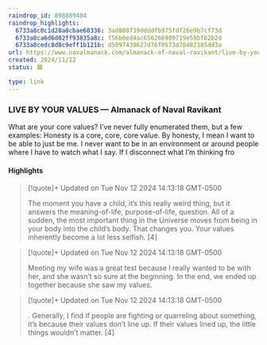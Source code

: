 ```yaml
---
raindrop_id: 898889404
raindrop_highlights:
  6733a8c0c1d28a8cbae60336: 3ad880739ddddfb975fdf26e9b7cf73d
  6733a8ca6d6d02ff93835a8c: f56b0ed4ac656266909719e59bf62b2d
  6733a8cedc8d8c9eff1b121b: d5097439627d76f0573d78482185dd3a
url: https://www.navalmanack.com/almanack-of-naval-ravikant/live-by-your-values
created: 2024/11/12
status: 🟥

type: link
---
```



### LIVE BY YOUR VALUES — Almanack of Naval Ravikant

What are your core values?    I’ve never fully enumerated them, but a few examples:   Honesty is a core, core, core value. By honesty, I mean I want to be able to just be me. I never want to be in an environment or around people where I have to watch what I say. If I disconnect what I’m thinking fro

#### Highlights

> [!quote]+ Updated on Tue Nov 12 2024 14:13:18 GMT-0500
>
> The moment you have a child, it’s this really weird thing, but it answers the meaning-of-life, purpose-of-life, question. All of a sudden, the most important thing in the Universe moves from being in your body into the child’s body. That changes you. Your values inherently become a lot less selfish. [4]

> [!quote]+ Updated on Tue Nov 12 2024 14:13:18 GMT-0500
>
> Meeting my wife was a great test because I really wanted to be with her, and she wasn’t so sure at the beginning. In the end, we ended up together because she saw my values.

> [!quote]+ Updated on Tue Nov 12 2024 14:13:18 GMT-0500
>
> . Generally, I find if people are fighting or quarreling about something, it’s because their values don’t line up. If their values lined up, the little things wouldn’t matter. [4]
